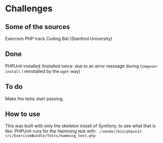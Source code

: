 # Challenges
## Some of the sources
Exercism PHP track
Coding Bat (Stanford University)
## Done
PHPUnit installed (Installed twice: due to an error message during `Composer install` I reinstalled by the `wget` way)
## To do
Make the tests start passing.
## How to use
This was built with only the skeleton install of Symfony, to see what that is like.
PHPUnit runs for the Hamming test with:
`./vendor/bin/phpunit src/ExercismBundle/Tests/hamming_test.php`

